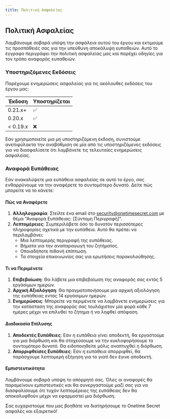 ```yaml
---
title: Πολιτική Ασφαλείας
---
```


<article class="prose dark:prose-invert">
  <h2 class="mb-4 text-2xl font-bold dark:text-white">
    Πολιτική Ασφαλείας
  </h2>
  <p class="mb-4 dark:text-gray-300">
    Λαμβάνουμε σοβαρά υπόψη την ασφάλεια αυτού του έργου και εκτιμούμε τις προσπάθειές σας για την υπεύθυνη αποκάλυψη ευπαθειών. Αυτό το έγγραφο περιγράφει την πολιτική ασφαλείας μας και παρέχει οδηγίες για τον τρόπο αναφοράς ευπαθειών.
  </p>
  <h3 class="mb-2 text-xl font-semibold dark:text-white">
    Υποστηριζόμενες Εκδόσεις
  </h3>
  <p class="mb-4 dark:text-gray-300">
    Παρέχουμε ενημερώσεις ασφαλείας για τις ακόλουθες εκδόσεις του έργου μας:
  </p>
  <table class="mb-4 w-full">
    <thead>
      <tr class="bg-gray-100 dark:bg-gray-700">
        <th class="p-2 text-left dark:text-white">
          Έκδοση
        </th>
        <th class="p-2 text-left dark:text-white">
          Υποστηρίζεται
        </th>
      </tr>
    </thead>
    <tbody>
      <tr class="border-b dark:border-gray-600">
        <td class="p-2 dark:text-gray-300">
          0.21.x+
        </td>
        <td class="p-2 dark:text-gray-300">
          ✅
        </td>
      </tr>
      <tr class="border-b dark:border-gray-600">
        <td class="p-2 dark:text-gray-300">
          0.20.x
        </td>
        <td class="p-2 dark:text-gray-300">
          ✅
        </td>
      </tr>
      <tr>
        <td class="p-2 dark:text-gray-300">
          &lt; 0.19.x
        </td>
        <td class="p-2 dark:text-gray-300">
          ❌
        </td>
      </tr>
    </tbody>
  </table>
  <p class="mb-4 dark:text-gray-300">
    Εάν χρησιμοποιείτε μια μη υποστηριζόμενη έκδοση, συνιστούμε ανεπιφύλακτα την αναβάθμιση σε μία από τις υποστηριζόμενες εκδόσεις για να διασφαλίσετε ότι λαμβάνετε τις τελευταίες ενημερώσεις ασφαλείας.
  </p>
  <h3 class="mb-2 text-xl font-semibold dark:text-white">
    Αναφορά Ευπάθειας
  </h3>
  <p class="mb-4 dark:text-gray-300">
    Εάν ανακαλύψετε μια ευπάθεια ασφαλείας σε αυτό το έργο, σας ενθαρρύνουμε να την αναφέρετε το συντομότερο δυνατό. Δείτε πώς μπορείτε να το κάνετε:
  </p>
  <h4 class="mb-2 text-lg font-semibold dark:text-white">
    Πώς να Αναφέρετε
  </h4>
  <ol class="mb-4 list-decimal pl-6 dark:text-gray-300">
    <li class="mb-2">
      <strong>Αλληλογραφία</strong>: Στείλτε ένα email στο
      <a href="mailto:security@onetimesecret.com?subject=Vulnerability%20Report%3A%20%5BBrief%20Description%5D">security@onetimesecret.com</a>
      με θέμα "Αναφορά Ευπάθειας: [Σύντομη Περιγραφή]".
    </li>
    <li>
      <strong>Λεπτομέρειες</strong>: Συμπεριλάβετε όσο το δυνατόν περισσότερες πληροφορίες σχετικά με την ευπάθεια. Αυτό θα πρέπει να περιλαμβάνει:
      <ul class="mt-2 list-disc pl-6">
        <li>Μια λεπτομερής περιγραφή της ευπάθειας.</li>
        <li>Βήματα για την αναπαραγωγή του ζητήματος.</li>
        <li>Οποιαδήποτε πιθανή επίπτωση.</li>
        <li>Τα στοιχεία επικοινωνίας σας για ερωτήσεις παρακολούθησης.</li>
      </ul>
    </li>
  </ol>
  <h4 class="mb-2 text-lg font-semibold dark:text-white">
    Τι να Περιμένετε
  </h4>
  <ol class="dark:text-gray-300">
    <li>
      <strong>Επιβεβαίωση</strong>: Θα λάβετε μια επιβεβαίωση της αναφοράς σας εντός 5 εργάσιμων ημερών.
    </li>
    <li>
      <strong>Αρχική Αξιολόγηση</strong>: Θα πραγματοποιήσουμε μια αρχική αξιολόγηση της ευπάθειας εντός 14 εργάσιμων ημερών.
    </li>
    <li>
      <strong>Ενημερώσεις</strong>: Μπορείτε να περιμένετε να λαμβάνετε ενημερώσεις για την κατάσταση της αναφοράς σας τουλάχιστον μία φορά κάθε 7 ημέρες μέχρι να επιλυθεί το ζήτημα ή να ληφθεί απόφαση.
    </li>
  </ol>
  <h4 class="mb-2 text-lg font-semibold dark:text-white">
    Διαδικασία Επίλυσης
  </h4>
  <ol class="dark:text-gray-300">
    <li>
      <strong>Αποδεκτές Ευπάθειες</strong>: Εάν η ευπάθεια γίνει αποδεκτή, θα εργαστούμε για μια διόρθωση και θα στοχεύσουμε να την κυκλοφορήσουμε το συντομότερο δυνατό. Θα ειδοποιηθείτε μόλις αναπτυχθεί η διόρθωση.
    </li>
    <li>
      <strong>Απορριφθείσες Ευπάθειες</strong>: Εάν η ευπάθεια απορριφθεί, θα παράσχουμε λεπτομερή εξήγηση για το γιατί δεν έγινε αποδεκτή.
    </li>
  </ol>
  <h4 class="mb-2 text-lg font-semibold dark:text-white">
    Εμπιστευτικότητα
  </h4>
  <p class="prose dark:text-gray-300">
    Λαμβάνουμε σοβαρά υπόψη το απόρρητό σας. Όλες οι αναφορές θα παραμείνουν εμπιστευτικές και θα συνεργαστούμε μαζί σας για να διασφαλίσουμε ότι τυχόν λεπτομέρειες της ευπάθειας δεν θα αποκαλυφθούν μέχρι να εφαρμοστεί μια διόρθωση.
  </p>
  <p class="prose dark:text-gray-300">
    Σας ευχαριστούμε που μας βοηθάτε να διατηρήσουμε το Onetime Secret ασφαλές και εξαιρετικό!
  </p>
</article>

